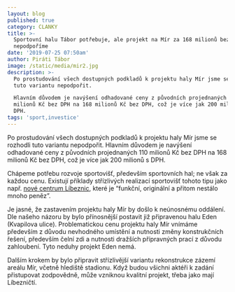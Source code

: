 ```yaml
---
layout: blog
published: true
category: CLANKY
title: >-
  Sportovní halu Tábor potřebuje, ale projekt na Mír za 168 milionů bez DPH
  nepodpoříme
date: '2019-07-25 07:50am'
author: Piráti Tábor
image: /static/media/mir2.jpg
description: >-
  Po prostudování všech dostupných podkladů k projektu haly Mír jsme se rozhodli
  tuto variantu nepodpořit.

  Hlavním důvodem je navýšení odhadované ceny z původních projednaných 110
  milionů Kč bez DPH na 168 milionů Kč bez DPH, což je více jak 200 milionů s
  DPH. 
tags: 'sport,investice'
---
```

Po prostudování všech dostupných podkladů k projektu haly Mír jsme se rozhodli tuto variantu nepodpořit. 
Hlavním důvodem je navýšení odhadované ceny z původních projednaných 110 milionů Kč bez DPH na 168 milionů Kč bez DPH, což je více jak 200 milionů s DPH. 

Chápeme potřebu rozvoje sportovišť, především sportovních hal; ne však za každou cenu. 
Existují příklady střízlivých realizací sportovišť tohoto tipu jako např. [nové centrum Líbeznic](http://chrudimskenoviny.cz/kategorie/z-medii/vitezny-gol-architektu-nove-centrum-libeznic-je-funkcni-originalni-pritom-nestalo-), které je “funkční, originální a přitom nestálo mnoho peněz”.

Je jasné, že zastavením projektu haly Mír by došlo k neúnosnému oddálení.
Dle našeho názoru by bylo přínosnější postavit již připravenou halu Eden (Kvapilova ulice). 
Problematickou cenu projektu haly Mír vnímáme především z důvodu nevhodného umístění a nutnosti změny konstrukčních řešení, především čelní zdi a nutnosti dražších přípravných prací z důvodu zahloubení.
Tyto neduhy projekt Eden nemá.

Dalším krokem by bylo připravit střízlivější variantu rekonstrukce zázemí areálu Mír, včetně hlediště stadionu. Když budou všichni aktéři k zadání přistupovat zodpovědně, může vzniknou kvalitní projekt, třeba jako mají Líbezničtí.
